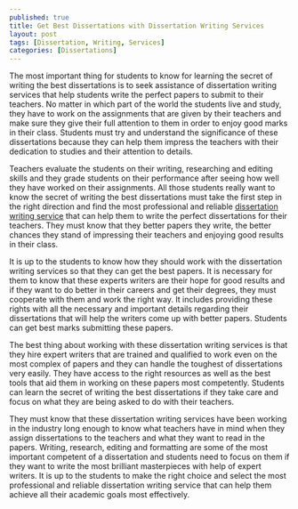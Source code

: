 ```yaml
---
published: true
title: Get Best Dissertations with Dissertation Writing Services
layout: post
tags: [Dissertation, Writing, Services]
categories: [Dissertations]
---
```

The most important thing for students to know for learning the secret of writing the best dissertations is to seek assistance of dissertation writing services that help students write the perfect papers to submit to their teachers. No matter in which part of the world the students live and study, they have to work on the assignments that are given by their teachers and make sure they give their full attention to them in order to enjoy good marks in their class. Students must try and understand the significance of these dissertations because they can help them impress the teachers with their dedication to studies and their attention to details.

Teachers evaluate the students on their writing, researching and editing skills and they grade students on their performance after seeing how well they have worked on their assignments. All those students really want to know the secret of writing the best dissertations must take the first step in the right direction and find the most professional and reliable [dissertation writing service](https://www.theacademicpapers.co.uk/dissertation-writing-services-uk.php) that can help them to write the perfect dissertations for their teachers. They must know that they better papers they write, the better chances they stand of impressing their teachers and enjoying good results in their class.

It is up to the students to know how they should work with the dissertation writing services so that they can get the best papers. It is necessary for them to know that these experts writers are their hope for good results and if they want to do better in their careers and get their degrees, they must cooperate with them and work the right way. It includes providing these rights with all the necessary and important details regarding their dissertations that will help the writers come up with better papers. Students can get best marks submitting these papers.

The best thing about working with these dissertation writing services is that they hire expert writers that are trained and qualified to work even on the most complex of papers and they can handle the toughest of dissertations very easily. They have access to the right resources as well as the best tools that aid them in working on these papers most competently. Students can learn the secret of writing the best dissertations if they take care and focus on what they are being asked to do with their teachers.

They must know that these dissertation writing services have been working in the industry long enough to know what teachers have in mind when they assign dissertations to the teachers and what they want to read in the papers. Writing, research, editing and formatting are some of the most important competent of a dissertation and students need to focus on them if they want to write the most brilliant masterpieces with help of expert writers. It is up to the students to make the right choice and select the most professional and reliable dissertation writing service that can help them achieve all their academic goals most effectively.